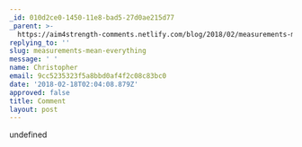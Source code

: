 ```yaml
---
_id: 010d2ce0-1450-11e8-bad5-27d0ae215d77
_parent: >-
  https://aim4strength-comments.netlify.com/blog/2018/02/measurements-mean-everything/
replying_to: ''
slug: measurements-mean-everything
message: ' '
name: Christopher
email: 9cc5235323f5a8bbd0af4f2c08c83bc0
date: '2018-02-18T02:04:08.879Z'
approved: false
title: Comment
layout: post
---
```

undefined
